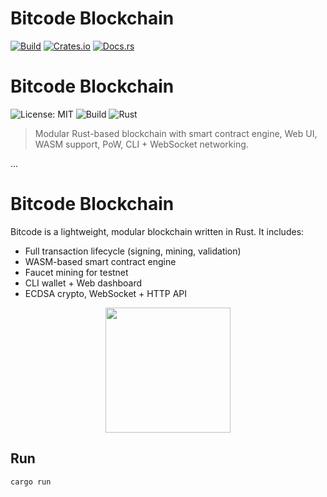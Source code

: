 # Bitcode Blockchain

[![Build](https://github.com/crypto1Million/bitcode-blockchain/actions/workflows/rust.yml/badge.svg)](https://github.com/crypto1Million/bitcode-blockchain/actions)
[![Crates.io](https://img.shields.io/crates/v/bitcode-blockchain.svg)](https://crates.io/crates/bitcode-blockchain)
[![Docs.rs](https://docs.rs/bitcode-blockchain/badge.svg)](https://docs.rs/bitcode-blockchain)


# Bitcode Blockchain

![License: MIT](https://img.shields.io/badge/license-MIT-green.svg)
![Build](https://img.shields.io/badge/build-passing-brightgreen)
![Rust](https://img.shields.io/badge/rust-✓-orange)

> Modular Rust-based blockchain with smart contract engine, Web UI, WASM support, PoW, CLI + WebSocket networking.

...

# Bitcode Blockchain

Bitcode is a lightweight, modular blockchain written in Rust. It includes:

- Full transaction lifecycle (signing, mining, validation)
- WASM-based smart contract engine
- Faucet mining for testnet
- CLI wallet + Web dashboard
- ECDSA crypto, WebSocket + HTTP API

<p align="center">
  <img src="https://raw.githubusercontent.com/yourname/bitcode-chain/main/logo.png" width="200"/>
</p>

## Run

```bash
cargo run
